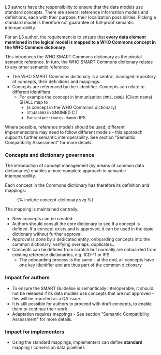 L3 authors have the responsibility to ensure that the data models use standard concepts.
There are several reference information models and definitions, each with their purpose, their localization possibilities. Picking a standard model is therefore not guarantee of full-proof semantic interoperability.  

For an L3 author, the requirement is to ensure that **every data element mentioned in the logical model is mapped to a WHO Commons concept in the WHO Common dictionary**.

This introduces the WHO SMART Commons dictionary as the pivotal semantic reference. In turn, the WHO SMART Commons dictionary relates to any other semantic reference

* The WHO SMART Commons dictionary is a central, managed repository of concepts, their definitions and mappings.
* Concepts are referenced by their identifier. Concepts can relate to different identifiers
  * For example the concept in Immunization `IMMZ.C#DE2` (Client name) SHALL map to
    * (a concept in the WHO Commons dictionary)
    * `371484003` in SNOMED CT
    * `PatientAttributes.Name`in IPS
  
Where possible, reference models should be used; different implementations may need to follow different models - this approach supports further semantic interoperability.
See section "Semantic Compatibility Assessment" for more details.

### Concepts and dictionary governance
The introduction of concept management (by means of common data dictionaries) enables a more complete approach to semantic interoperability.

Each concept in the Commons dictionary has therefore its definition and mappings:
<figure style = "width:25em">
  {% include concept-dictionary.svg %}
</figure>


The mapping is maintained centrally.

* New concepts can be created:
* Authors should consult the core dictionary to see if a concept is defined. If a concept exists and is approved, it can be used in the topic dictionary without further approval.
* Approval is done by a dedicated entity, onboarding concepts into the common dictionary, verifying overlaps, duplicates...
* Concepts can be defined from scratch but normally are onboarded from existing reference dictionaries, e.g. ICD-11 or IPS
  * The onboarding process is the same - at the end, all concepts have one key identifier and are thus part of the common dictionary


### Impact for authors

* To ensure the SMART Guideline is semantically interoperable, it should not be released if its data models use concepts that are not approved - this will be reported as a QA issue.
* It is still possible for authors to proceed with draft concepts, to enable them to continue their work.
* Adaptation requires mappings - See section "Semantic Compatibility Assessment" for more details.


### Impact for implementers
* Using the standard mappings, implementers can define **standard** mapping / conversion data pipelines
